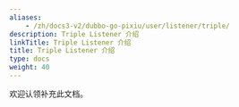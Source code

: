 ```yaml
---
aliases:
    - /zh/docs3-v2/dubbo-go-pixiu/user/listener/triple/
description: Triple Listener 介绍
linkTitle: Triple Listener 介绍
title: Triple Listener 介绍
type: docs
weight: 40
---
```




欢迎认领补充此文档。